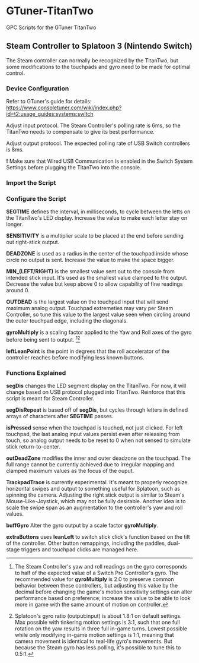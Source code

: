 # GTuner-TitanTwo
GPC Scripts for the GTuner TitanTwo

## Steam Controller to Splatoon 3 (Nintendo Switch)

The Steam controller can normally be recognized by the TitanTwo, but some modifications to the touchpads and gyro need to be made for optimal control.

### Device Configuration

Refer to GTuner's guide for details: https://www.consoletuner.com/wiki/index.php?id=t2:usage_guides:systems:switch

Adjust input protocol. The Steam Controller's polling rate is 6ms, so the TitanTwo needs to compensate to give its best performance.

Adjust output protocol. The expected polling rate of USB Switch controllers is 8ms.

**!** Make sure that Wired USB Communication is enabled in the Switch System Settings before plugging the TitanTwo into the console.

### Import the Script

### Configure the Script

**SEGTIME** 
defines the interval, in milliseconds, to cycle between the letts on the TitanTwo's LED display. Increase the value to make each letter stay on longer.

**SENSITIVITY** 
is a multiplier scale to be placed at the end before sending out right-stick output.

**DEADZONE** 
is used as a radius in the center of the touchpad inside whose circle no output is sent. Increase the value to make the space bigger.

**MIN_(LEFT/RIGHT)** 
is the smallest value sent out to the console from intended stick input. It's used as the smallest value clamped to the output. Decrease the value but keep above 0 to allow capability of fine readings around 0.

**OUTDEAD** 
is the largest value on the touchpad input that will send maximum analog output. Touchpad extremeties may vary per Steam Controller, so tune this value to the largest value seen when circling around the outer touchpad edge, including the diagonals.

**gyroMultiply** 
is a scaling factor applied to the Yaw and Roll axes of the gyro before being sent to output. [^1][^2]

**leftLeanPoint** 
is the point in degrees that the roll accelerator of the controller reaches before modifying less known buttons.
  
[^1]: The Steam Controller's yaw and roll readings on the gyro corresponds to half of the expected value of a Switch Pro Controller's gyro. The recommended value for **gyroMultiply** is 2.0 to preserve common behavior between these controllers, but adjusting this value by the decimal before changing the game's motion sensitivity settings can alter performance based on preference; increase the value to be able to look more in game with the same amount of motion on controller.

[^2]: Splatoon's gyro ratio (output:input) is about 1.8:1 on default settings. Max possible with tinkering motion settings is 3:1, such that one full rotation on the yaw results in three full in-game turns. Lowest possible while only modifying in-game motion settings is 1:1, meaning that camera movement is identical to real-life gyro's movements. But because the Steam gyro has less polling, it's possible to tune this to 0.5:1.

### Functions Explained

**segDis**
changes the LED segment display on the TitanTwo. For now, it will change based on USB protocol plugged into TitanTwo. Reinforce that this script is meant for Steam Controller.

**segDisRepeat**
is based off of **segDis**, but cycles through letters in defined arrays of characters after **SEGTIME** passes.

**isPressed**
sense when the touchpad is touched, not just clicked. For left touchpad, the last analog input values persist even after releasing from touch, so analog output needs to be reset to 0 when not sensed to simulate stick return-to-center.

**outDeadZone**
modifies the inner and outer deadzone on the touchpad. The full range cannot be currently achieved due to irregular mapping and clamped maximum values as the focus of the ouput.

**TrackpadTrace**
is currently experimental. It's meant to properly recognize horizontal swipes and output to something useful for Splatoon, such as spinning the camera. Adjusting the right stick output is similar to Steam's Mouse-Like-Joystick, which may not be fully desirable. Another idea is to scale the swipe span as an augmentation to the controller's yaw and roll values.

**buffGyro**
Alter the gyro output by a scale factor **gyroMultiply**.

**extraButtons**
uses **leanLeft** to switch stick click's function based on the tilt of the controller. Other button remappings, including the paddles, dual-stage triggers and touchpad clicks are managed here.
